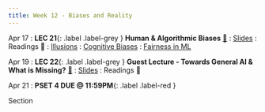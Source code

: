 ```yaml
---
title: Week 12 - Biases and Reality
---
```


Apr 17
: **LEC 21**{: .label .label-grey } **Human & Algorithmic Biases** [🎥](https://harvard.hosted.panopto.com/Panopto/Pages/Viewer.aspx?id=4a0b889e-f266-4ff2-b031-afa1010619a6) 
  : [Slides](https://canvas.harvard.edu/files/17336763/download?download_frd=1)
: Readings 📖
: [Illusions](https://www.vox.com/science-and-health/20978285/optical-illusion-science-humility-reality-polarization)
: [Cognitive Biases](https://canvas.harvard.edu/files/17335803/download?download_frd=1)
: [Fairness in ML](https://fairmlbook.org/introduction.html)

Apr 19
: **LEC 22**{: .label .label-grey } **Guest Lecture - Towards General AI & What is Missing?** [🎥](https://harvard.hosted.panopto.com/Panopto/Pages/Viewer.aspx?id=a713e071-30df-40c4-b0dd-afa1010619c9)
  : [Slides](https://canvas.harvard.edu/files/17374632/download?download_frd=1)
: Readings 📖


Apr 21
: **PSET 4 DUE @ 11:59PM**{: .label .label-red }

Section

